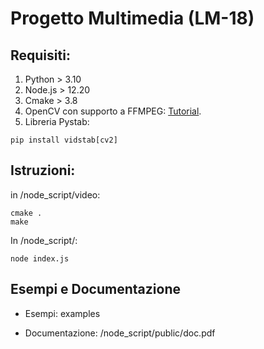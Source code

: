 # Progetto Multimedia (LM-18)

## Requisiti:
1. Python > 3.10
2. Node.js > 12.20
3. Cmake > 3.8
4. OpenCV con supporto a FFMPEG:
[Tutorial](https://medium.com/@vladakuc/compile-opencv-4-7-0-with-ffmpeg-5-compiled-from-the-source-in-ubuntu-434a0bde0ab6).
5. Libreria Pystab:
```
pip install vidstab[cv2]
```
## Istruzioni:
in /node_script/video:
```
cmake .
make
```
In /node_script/:
```
node index.js
```
## Esempi e Documentazione
+ Esempi: examples
- Documentazione: /node_script/public/doc.pdf 

